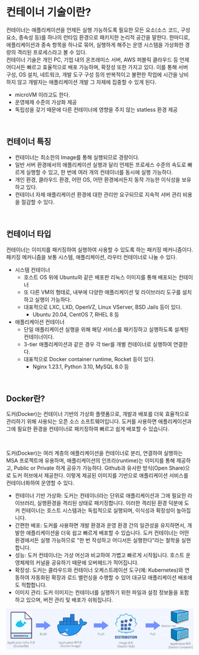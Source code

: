 # 컨테이너 기술이란?

컨테이너는 애플리케이션을 언제든 실행 가능하도록 필요한 모든 요소(소스 코드, 구성 요소, 종속성 등)를 하나의 런타임 환경으로 패키지한 논리적 공간을 말한다. 한마디로, 애플리케이션과 종속 항목을 하나로 묶어, 실행하게 해주는 운영 시스템을 가상화한 경량의 격리된 프로세스라고 볼 수 있다.  
컨테이너 기술은 개인 PC, 기업 내의 온프레미스 서버, AWS 퍼블릭 클라우드 등 언제 어디서든 빠르고 효율적으로 배포 가능하며, 확장성 또한 가지고 있다. 이를 통해 서버 구성, OS 설치, 네트워크, 개발 도구 구성 등의 반복적이고 불편한 작업에 시간을 낭비하지 않고 개발자는 애플리케이션 개발 그 자체에 집중할 수 있게 된다.  
 - microVM 이라고도 한다.
 - 운영체제 수준의 가상화 제공
 - 독립성을 갖기 때문에 다른 컨테이너에 영향을 주지 않는 statless 환경 제공

<br/>

## 컨테이너 특징

 - 컨테이너는 최소한의 Image를 통해 실행되므로 경량이다.
 - 일반 서버 환경에서의 애플리케이션 실행과 달리 언제든 프로세스 수준의 속도로 빠르게 실행할 수 있고, 한 번에 여러 개의 컨테이너를 동시에 실행 가능하다.
 - 개인 환경, 클라우드 환경, 어떤 OS, 어떤 환경에서든지 동작 가능한 이식성을 보유하고 있다.
 - 컨테이너 자체 애플리케이션 환경에 대한 관리만 요구되므로 지속적 서버 관리 비용을 절감할 수 있다.

<br/>

## 컨테이너 타입

컨테이너는 이미지를 패키징하여 실행하여 사용할 수 있도록 하는 패키징 메커니즘이다.  
패키징 메커니즘을 보통 시스템, 애플리케이션, 라우터 컨테이너로 나눌 수 있다.  

 - 시스템 컨테이너
    - 호스트 OS 위에 Ubuntu와 같은 배포판 리눅스 이미지를 통해 배포되는 컨테이너
    - 또 다른 VM의 형태로, 내부에 다양한 애플리케이션 및 라이브러리 도구를 설치하고 실행이 가능하다.
    - 대표적으로 LXC, LXD, OpenVZ, Linux VServer, BSD Jails 등이 있다.
        - Ubuntu 20.04, CentOS 7, RHEL 8 등
 - 애플리케이션 컨테이너
    - 단일 애플리케이션 실행을 위해 해당 서비스를 패키징하고 실행하도록 설계된 컨테이너이다.
    - 3-tier 애플리케이션과 같은 경우 각 tier를 개별 컨테이너로 실행하여 연결한다.
    - 대표적으로 Docker container runtime, Rocket 등이 있다.
        - Nginx 1.23.1, Python 3.10, MySQL 8.0 등

<br/>

## Docker란?

도커(Docker)는 컨테이너 기반의 가상화 플랫폼으로, 개발과 배포를 더욱 효율적으로 관리하기 위해 사용되는 오픈 소스 소프트웨어입니다. 도커를 사용하면 애플리케이션과 그에 필요한 환경을 컨테이너로 패키징하여 빠르고 쉽게 배포할 수 있습니다.  

<br/>

도커(Docker)는 여러 계층의 애플리케이션을 컨테이너로 분리, 연결하여 실행하는 MSA 프로젝트에 유용하며, 애플리케이션의 인프라(runtime)는 이미지를 통해 제공하고, Public or Private 하게 공유가 가능하다. Github과 유사한 방식(Open Share)으로 도커 허브에서 제공한다. 이렇게 제공된 이미지를 기반으로 애플리케이션 서비스를 컨테이너화하여 운영할 수 있다.  

 - 컨테이너 기반 가상화: 도커는 컨테이너라는 단위로 애플리케이션과 그에 필요한 라이브러리, 실행환경을 격리된 상태로 패키징합니다. 이러한 격리된 환경 덕분에 도커 컨테이너는 호스트 시스템과는 독립적으로 실행되며, 이식성과 확장성이 높아집니다.
 - 간편한 배포: 도커를 사용하면 개발 환경과 운영 환경 간의 일관성을 유지하면서, 개발한 애플리케이션을 더욱 쉽고 빠르게 배포할 수 있습니다. 도커 컨테이너는 어떤 환경에서든 실행 가능하므로 "한 번 작성하고 어디서든 실행한다"라는 철학을 실현합니다.
 - 성능: 도커 컨테이너는 가상 머신과 비교하여 가볍고 빠르게 시작됩니다. 호스트 운영체제의 커널을 공유하기 때문에 오버헤드가 적어집니다.
 - 확장성: 도커는 클라우드와 컨테이너 오케스트레이션 도구(예: Kubernetes)와 연동하여 자동화된 확장과 로드 밸런싱을 수행할 수 있어 대규모 애플리케이션 배포에도 적합합니다.
 - 이미지 관리: 도커 이미지는 컨테이너를 실행하기 위한 파일과 설정 정보들을 포함하고 있으며, 버전 관리 및 배포가 쉬워집니다.

<p style="text-align: center;">
    <img src="./images/Docker_Process.png" title="도커"/> 
</p>








